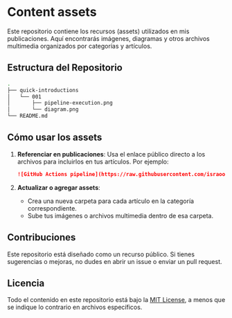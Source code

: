 # Content assets

Este repositorio contiene los recursos (assets) utilizados en mis publicaciones. Aquí encontrarás imágenes, diagramas y otros archivos multimedia organizados por categorías y artículos.

## Estructura del Repositorio

```bash
.
├── quick-introductions
│   └── 001
│       ├── pipeline-execution.png
│       └── diagram.png
└── README.md
```

## Cómo usar los assets

1. **Referenciar en publicaciones**:
   Usa el enlace público directo a los archivos para incluirlos en tus artículos. Por ejemplo:

   ```markdown
   ![GitHub Actions pipeline](https://raw.githubusercontent.com/israoo/content-assets/maaster/quick-introductions/001/pipeline-execution.png)
   ```

2. **Actualizar o agregar assets**:
   - Crea una nueva carpeta para cada artículo en la categoría correspondiente.
   - Sube tus imágenes o archivos multimedia dentro de esa carpeta.

## Contribuciones

Este repositorio está diseñado como un recurso público. Si tienes sugerencias o mejoras, no dudes en abrir un issue o enviar un pull request.

## Licencia

Todo el contenido en este repositorio está bajo la [MIT License](LICENSE), a menos que se indique lo contrario en archivos específicos.
